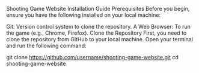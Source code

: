 Shooting Game Website
Installation Guide
Prerequisites
Before you begin, ensure you have the following installed on your local machine:

Git: Version control system to clone the repository.
A Web Browser: To run the game (e.g., Chrome, Firefox).
Clone the Repository
First, you need to clone the repository from GitHub to your local machine. Open your terminal and run the following command:

git clone https://github.com/username/shooting-game-website.git
cd shooting-game-website
